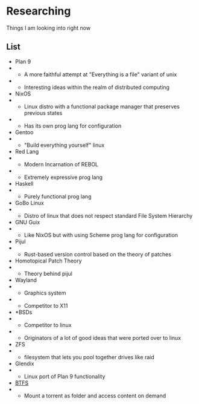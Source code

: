 # Researching
Things I am looking into right now

## List
- Plan 9
- - A more faithful attempt at "Everything is a file" variant of unix
- - Interesting ideas within the realm of distributed computing
- NixOS
- - Linux distro with a functional package manager that preserves previous states
- - Has its own prog lang for configuration
- Gentoo
- - "Build everything yourself" linux
- Red Lang
- - Modern Incarnation of REBOL
- - Extremely expressive prog lang
- Haskell
- - Purely functional prog lang
- GoBo Linux
- - Distro of linux that does not respect standard File System Hierarchy
- GNU Guix
- - Like NixOS but with using Scheme prog lang for configuration
- Pijul
- - Rust-based version control based on the theory of patches
- Homotopical Patch Theory
- - Theory behind pijul
- Wayland
- - Graphics system
- - Competitor to X11
- *BSDs
- - Competitor to linux
- - Originators of a lot of good ideas that were ported over to linux
- ZFS
- - filesystem that lets you pool together drives like raid
- Glendix
- - Linux port of Plan 9 functionality
- [BTFS](https://github.com/johang/btfs)
- - Mount a torrent as folder and access content on demand
